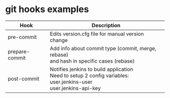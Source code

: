 # git hooks examples
| Hook | Description |
| --- | ---|
| pre-commit | Edits version.cfg file for manual version change |
| prepare-commit | Add info about commit type (commit, merge, rebase) <br> and hash in specific cases (rebase) |
| post-commit | Notifies jenkins to build application <br>Need to setup 2 config variables:<br> user.jenkins-user<br>user.jenkins-api-key|
